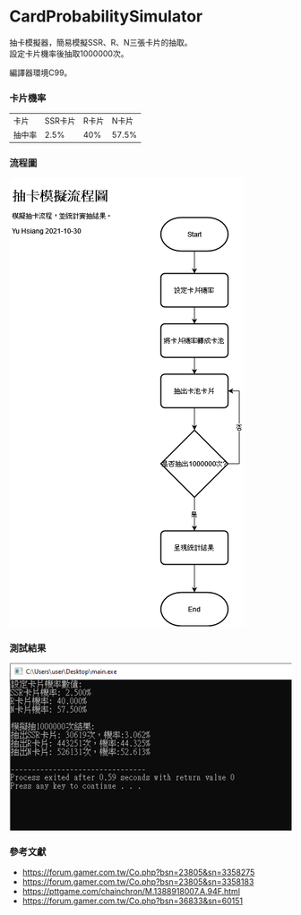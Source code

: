 # CardProbabilitySimulator
抽卡模擬器，簡易模擬SSR、R、N三張卡片的抽取。  
設定卡片機率後抽取1000000次。

編譯器環境C99。

### 卡片機率
<table>
<tr>
  
<td>卡片</td>  
<td>SSR卡片</td>  
  <td>R卡片</td>  
  <td>N卡片</td>  
</tr>
  <tr>
<td>抽中率</td>  
<td>2.5%</td>  
  <td>40%</td>  
  <td>57.5%</td>  
</tr>
</table>

### 流程圖
<img src="flowchart.png" >

### 測試結果
<img src="demo.png" >

### 參考文獻
+ https://forum.gamer.com.tw/Co.php?bsn=23805&sn=3358275
+ https://forum.gamer.com.tw/Co.php?bsn=23805&sn=3358183
+ https://pttgame.com/chainchron/M.1388918007.A.94F.html
+ https://forum.gamer.com.tw/Co.php?bsn=36833&sn=60151
